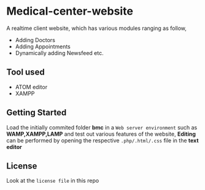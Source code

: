 # Medical-center-website
A realtime client website, which has various modules ranging as follow,
- Adding Doctors
- Adding Appointments 
- Dynamically adding Newsfeed
etc.
## Tool used
* ATOM editor
* XAMPP
## Getting Started
Load the initially commited folder **bmc** in a `Web server environment` such as **WAMP,XAMPP,LAMP** and test out various features of the website, **Editing** can be performed by opening the respective `.php/.html/.css` file in the **text editor**
## License
Look at the `license file` in this repo
